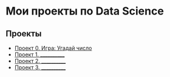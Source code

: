 # Мои проекты по Data Science

## Проекты

* [Проект 0. Игра: Угадай число](https://github.com/agabaevroman/data_science/blob/main/project_0-guessing_gameguessing_game.py)
* [Проект 1. __________](____)
* [Проект 2. __________](____)
* [Проект 3. __________](____)